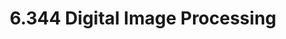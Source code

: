 ---
title: "6.344 Digital Image Processing"
units: "12"
number: "6.344"
course-name: "Digital Image Processing"
semester: "Sophomore Spring - 2015"
---